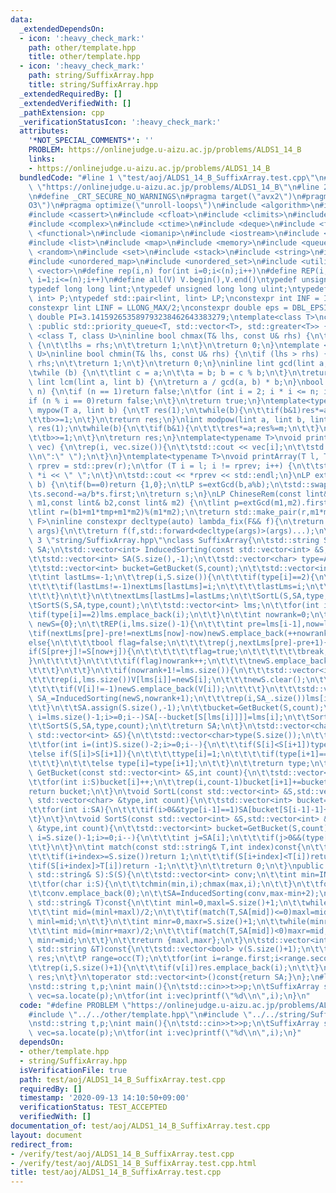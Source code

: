 ```yaml
---
data:
  _extendedDependsOn:
  - icon: ':heavy_check_mark:'
    path: other/template.hpp
    title: other/template.hpp
  - icon: ':heavy_check_mark:'
    path: string/SuffixArray.hpp
    title: string/SuffixArray.hpp
  _extendedRequiredBy: []
  _extendedVerifiedWith: []
  _pathExtension: cpp
  _verificationStatusIcon: ':heavy_check_mark:'
  attributes:
    '*NOT_SPECIAL_COMMENTS*': ''
    PROBLEM: https://onlinejudge.u-aizu.ac.jp/problems/ALDS1_14_B
    links:
    - https://onlinejudge.u-aizu.ac.jp/problems/ALDS1_14_B
  bundledCode: "#line 1 \"test/aoj/ALDS1_14_B_SuffixArray.test.cpp\"\n#define PROBLEM\
    \ \"https://onlinejudge.u-aizu.ac.jp/problems/ALDS1_14_B\"\n#line 2 \"other/template.hpp\"\
    \n#define _CRT_SECURE_NO_WARNINGS\n#pragma target(\"avx2\")\n#pragma optimize(\"\
    O3\")\n#pragma optimize(\"unroll-loops\")\n#include <algorithm>\n#include <bitset>\n\
    #include <cassert>\n#include <cfloat>\n#include <climits>\n#include <cmath>\n\
    #include <complex>\n#include <ctime>\n#include <deque>\n#include <fstream>\n#include\
    \ <functional>\n#include <iomanip>\n#include <iostream>\n#include <iterator>\n\
    #include <list>\n#include <map>\n#include <memory>\n#include <queue>\n#include\
    \ <random>\n#include <set>\n#include <stack>\n#include <string>\n#include <string.h>\n\
    #include <unordered_map>\n#include <unordered_set>\n#include <utility>\n#include\
    \ <vector>\n#define rep(i,n) for(int i=0;i<(n);i++)\n#define REP(i,n) for(int\
    \ i=1;i<=(n);i++)\n#define all(V) V.begin(),V.end()\ntypedef unsigned int uint;\n\
    typedef long long lint;\ntypedef unsigned long long ulint;\ntypedef std::pair<int,\
    \ int> P;\ntypedef std::pair<lint, lint> LP;\nconstexpr int INF = INT_MAX/2;\n\
    constexpr lint LINF = LLONG_MAX/2;\nconstexpr double eps = DBL_EPSILON;\nconstexpr\
    \ double PI=3.141592653589793238462643383279;\ntemplate<class T>\nclass prique\
    \ :public std::priority_queue<T, std::vector<T>, std::greater<T>> {};\ntemplate\
    \ <class T, class U>\ninline bool chmax(T& lhs, const U& rhs) {\n\tif (lhs < rhs)\
    \ {\n\t\tlhs = rhs;\n\t\treturn 1;\n\t}\n\treturn 0;\n}\ntemplate <class T, class\
    \ U>\ninline bool chmin(T& lhs, const U& rhs) {\n\tif (lhs > rhs) {\n\t\tlhs =\
    \ rhs;\n\t\treturn 1;\n\t}\n\treturn 0;\n}\ninline lint gcd(lint a, lint b) {\n\
    \twhile (b) {\n\t\tlint c = a;\n\t\ta = b; b = c % b;\n\t}\n\treturn a;\n}\ninline\
    \ lint lcm(lint a, lint b) {\n\treturn a / gcd(a, b) * b;\n}\nbool isprime(lint\
    \ n) {\n\tif (n == 1)return false;\n\tfor (int i = 2; i * i <= n; i++) {\n\t\t\
    if (n % i == 0)return false;\n\t}\n\treturn true;\n}\ntemplate<typename T>\nT\
    \ mypow(T a, lint b) {\n\tT res(1);\n\twhile(b){\n\t\tif(b&1)res*=a;\n\t\ta*=a;\n\
    \t\tb>>=1;\n\t}\n\treturn res;\n}\nlint modpow(lint a, lint b, lint m) {\n\tlint\
    \ res(1);\n\twhile(b){\n\t\tif(b&1){\n\t\t\tres*=a;res%=m;\n\t\t}\n\t\ta*=a;a%=m;\n\
    \t\tb>>=1;\n\t}\n\treturn res;\n}\ntemplate<typename T>\nvoid printArray(std::vector<T>&\
    \ vec) {\n\trep(i, vec.size()){\n\t\tstd::cout << vec[i];\n\t\tstd::cout<<(i==(int)vec.size()-1?\"\
    \\n\":\" \");\n\t}\n}\ntemplate<typename T>\nvoid printArray(T l, T r) {\n\tT\
    \ rprev = std::prev(r);\n\tfor (T i = l; i != rprev; i++) {\n\t\tstd::cout <<\
    \ *i << \" \";\n\t}\n\tstd::cout << *rprev << std::endl;\n}\nLP extGcd(lint a,lint\
    \ b) {\n\tif(b==0)return {1,0};\n\tLP s=extGcd(b,a%b);\n\tstd::swap(s.first,s.second);\n\
    \ts.second-=a/b*s.first;\n\treturn s;\n}\nLP ChineseRem(const lint& b1,const lint&\
    \ m1,const lint& b2,const lint& m2) {\n\tlint p=extGcd(m1,m2).first;\n\tlint tmp=(b2-b1)*p%m2;\n\
    \tlint r=(b1+m1*tmp+m1*m2)%(m1*m2);\n\treturn std::make_pair(r,m1*m2);\n}\ntemplate<typename\
    \ F>\ninline constexpr decltype(auto) lambda_fix(F&& f){\n\treturn [f=std::forward<F>(f)](auto&&...\
    \ args){\n\t\treturn f(f,std::forward<decltype(args)>(args)...);\n\t};\n}\n#line\
    \ 3 \"string/SuffixArray.hpp\"\nclass SuffixArray{\n\tstd::string S;\n\tstd::vector<int>\
    \ SA;\n\tstd::vector<int> InducedSorting(const std::vector<int> &S,int count){\n\
    \t\tstd::vector<int> SA(S.size(),-1);\n\t\tstd::vector<char> type=AssignType(S);\n\
    \t\tstd::vector<int> bucket=GetBucket(S,count);\n\t\tstd::vector<int> nextLms(S.size(),-1),orderedLms;\n\
    \t\tint lastLms=-1;\n\t\trep(i,S.size()){\n\t\t\tif(type[i]==2){\n\t\t\t\tSA[--bucket[S[i]]]=i;\n\
    \t\t\t\tif(lastLms!=-1)nextLms[lastLms]=i;\n\t\t\t\tlastLms=i;\n\t\t\t\torderedLms.emplace_back(i);\n\
    \t\t\t}\n\t\t}\n\t\tnextLms[lastLms]=lastLms;\n\t\tSortL(S,SA,type,count);\n\t\
    \tSortS(S,SA,type,count);\n\t\tstd::vector<int> lms;\n\t\tfor(int i:SA){\n\t\t\
    \tif(type[i]==2)lms.emplace_back(i);\n\t\t}\n\t\tint nowrank=0;\n\t\tstd::vector<int>\
    \ newS={0};\n\t\tREP(i,lms.size()-1){\n\t\t\tint pre=lms[i-1],now=lms[i];\n\t\t\
    \tif(nextLms[pre]-pre!=nextLms[now]-now)newS.emplace_back(++nowrank);\n\t\t\t\
    else{\n\t\t\t\tbool flag=false;\n\t\t\t\trep(j,nextLms[pre]-pre+1){\n\t\t\t\t\t\
    if(S[pre+j]!=S[now+j]){\n\t\t\t\t\t\tflag=true;\n\t\t\t\t\t\tbreak;\n\t\t\t\t\t\
    }\n\t\t\t\t}\n\t\t\t\tif(flag)nowrank++;\n\t\t\t\tnewS.emplace_back(nowrank);\n\
    \t\t\t}\n\t\t}\n\t\tif(nowrank+1!=lms.size()){\n\t\t\tstd::vector<int> V(S.size(),-1);\n\
    \t\t\trep(i,lms.size())V[lms[i]]=newS[i];\n\t\t\tnewS.clear();\n\t\t\trep(i,S.size()){\n\
    \t\t\t\tif(V[i]!=-1)newS.emplace_back(V[i]);\n\t\t\t}\n\t\t\tstd::vector<int>\
    \ SA_=InducedSorting(newS,nowrank+1);\n\t\t\trep(i,SA_.size())lms[i]=orderedLms[SA_[i]];\n\
    \t\t}\n\t\tSA.assign(S.size(),-1);\n\t\tbucket=GetBucket(S,count);\n\t\tfor(int\
    \ i=lms.size()-1;i>=0;i--)SA[--bucket[S[lms[i]]]]=lms[i];\n\t\tSortL(S,SA,type,count);\n\
    \t\tSortS(S,SA,type,count);\n\t\treturn SA;\n\t}\n\tstd::vector<char> AssignType(const\
    \ std::vector<int> &S){\n\t\tstd::vector<char>type(S.size());\n\t\ttype.back()=2;\n\
    \t\tfor(int i=(int)S.size()-2;i>=0;i--){\n\t\t\tif(S[i]<S[i+1])type[i]=0;\n\t\t\
    \telse if(S[i]>S[i+1]){\n\t\t\t\ttype[i]=1;\n\t\t\t\tif(type[i+1]==0)type[i+1]=2;\n\
    \t\t\t}\n\t\t\telse type[i]=type[i+1];\n\t\t}\n\t\treturn type;\n\t}\n\tstd::vector<int>\
    \ GetBucket(const std::vector<int> &S,int count){\n\t\tstd::vector<int> bucket(count);\n\
    \t\tfor(int i:S)bucket[i]++;\n\t\trep(i,count-1)bucket[i+1]+=bucket[i];\n\t\t\
    return bucket;\n\t}\n\tvoid SortL(const std::vector<int> &S,std::vector<int> &SA,const\
    \ std::vector<char> &type,int count){\n\t\tstd::vector<int> bucket=GetBucket(S,count);\n\
    \t\tfor(int i:SA){\n\t\t\tif(i>0&&type[i-1]==1)SA[bucket[S[i-1]-1]++]=i-1;\n\t\
    \t}\n\t}\n\tvoid SortS(const std::vector<int> &S,std::vector<int> &SA,const std::vector<char>\
    \ &type,int count){\n\t\tstd::vector<int> bucket=GetBucket(S,count);\n\t\tfor(int\
    \ i=S.size()-1;i>=0;i--){\n\t\t\tint j=SA[i];\n\t\t\tif(j>0&&(type[j-1]==0||type[j-1]==2))SA[--bucket[S[j-1]]]=j-1;\n\
    \t\t}\n\t}\n\tint match(const std::string& T,int index)const{\n\t\trep(i,T.size()){\n\
    \t\t\tif(i+index>=S.size())return 1;\n\t\t\tif(S[i+index]<T[i])return 1;\n\t\t\
    \tif(S[i+index]>T[i])return -1;\n\t\t}\n\t\treturn 0;\n\t}\npublic:\n\tSuffixArray(const\
    \ std::string& S):S(S){\n\t\tstd::vector<int> conv;\n\t\tint min=INF,max=-INF;\n\
    \t\tfor(char i:S){\n\t\t\tchmin(min,i);chmax(max,i);\n\t\t}\n\t\tfor(char i:S)conv.emplace_back(i-min+1);\n\
    \t\tconv.emplace_back(0);\n\t\tSA=InducedSorting(conv,max-min+2);\n\t}\n\tP occ(const\
    \ std::string& T)const{\n\t\tint minl=0,maxl=S.size()+1;\n\t\twhile(minl+1<maxl){\n\
    \t\t\tint mid=(minl+maxl)/2;\n\t\t\tif(match(T,SA[mid])<=0)maxl=mid;\n\t\t\telse\
    \ minl=mid;\n\t\t}\n\t\tint minr=0,maxr=S.size()+1;\n\t\twhile(minr+1<maxr){\n\
    \t\t\tint mid=(minr+maxr)/2;\n\t\t\tif(match(T,SA[mid])<0)maxr=mid;\n\t\t\telse\
    \ minr=mid;\n\t\t}\n\t\treturn {maxl,maxr};\n\t}\n\tstd::vector<int> locate(const\
    \ std::string &T)const{\n\t\tstd::vector<bool> v(S.size()+1);\n\t\tstd::vector<int>\
    \ res;\n\t\tP range=occ(T);\n\t\tfor(int i=range.first;i<range.second;i++)v[SA[i]]=true;\n\
    \t\trep(i,S.size()+1){\n\t\t\tif(v[i])res.emplace_back(i);\n\t\t}\n\t\treturn\
    \ res;\n\t}\n\toperator std::vector<int>()const{return SA;}\n};\n#line 4 \"test/aoj/ALDS1_14_B_SuffixArray.test.cpp\"\
    \nstd::string t,p;\nint main(){\n\tstd::cin>>t>>p;\n\tSuffixArray sa(t);\n\tstd::vector<int>\
    \ vec=sa.locate(p);\n\tfor(int i:vec)printf(\"%d\\n\",i);\n}\n"
  code: "#define PROBLEM \"https://onlinejudge.u-aizu.ac.jp/problems/ALDS1_14_B\"\n\
    #include \"../../other/template.hpp\"\n#include \"../../string/SuffixArray.hpp\"\
    \nstd::string t,p;\nint main(){\n\tstd::cin>>t>>p;\n\tSuffixArray sa(t);\n\tstd::vector<int>\
    \ vec=sa.locate(p);\n\tfor(int i:vec)printf(\"%d\\n\",i);\n}"
  dependsOn:
  - other/template.hpp
  - string/SuffixArray.hpp
  isVerificationFile: true
  path: test/aoj/ALDS1_14_B_SuffixArray.test.cpp
  requiredBy: []
  timestamp: '2020-09-13 14:10:50+09:00'
  verificationStatus: TEST_ACCEPTED
  verifiedWith: []
documentation_of: test/aoj/ALDS1_14_B_SuffixArray.test.cpp
layout: document
redirect_from:
- /verify/test/aoj/ALDS1_14_B_SuffixArray.test.cpp
- /verify/test/aoj/ALDS1_14_B_SuffixArray.test.cpp.html
title: test/aoj/ALDS1_14_B_SuffixArray.test.cpp
---
```

